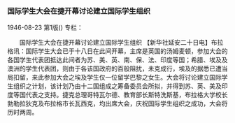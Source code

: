 ### 国际学生大会在捷开幕讨论建立国际学生组织

1946-08-23
第1版()
专栏：

　　国际学生大会在捷开幕讨论建立国际学生组织
    【新华社延安二十日电】布拉格讯：国际学生大会已于十八日在此间开幕，主席是英国的汤姆麦顿，参加大会的各国学生代表团抵达此间者为苏、美、英、南、保、法、印度等国；希腊、埃及及澳洲的学生代表团，则由于各该国政府的百般阻扰，未克成行，埃及的据悉已遭当局扣留，来此参加大会之埃及学生仅一位留学巴黎之女生。大会将讨论建立国际学生组织之计划，该计划乃由十二国组成之筹备委员会所拟，并得到苏、英、美及印度等国代表之支持。捷克总理哥特瓦尔德、教育部长斯特洗斯基，布拉格大学校长勃勒拉狄克及布拉格市长瓦西克，均出席大会，庆祝国际学生组织之成功，大会将历时两周。
